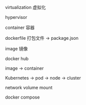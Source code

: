 virtualization 虚拟化

hypervisor

container 容器

dockerfile
打包文件
-> package.json

image
镜像

docker hub

image -> container

Kubernetes -> pod -> node -> cluster

network
volume mount

docker compose
